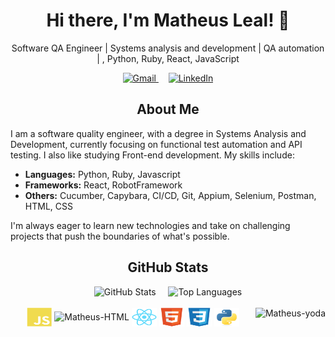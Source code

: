 <!-- Title -->
<h1 align="center">Hi there, I'm Matheus Leal! 👋</h1>

<!-- Subtitle -->
<p align="center">
  Software QA Engineer | Systems analysis and development | QA automation | , Python, Ruby, React, JavaScript
</p>

<!-- Badges -->
<p align="center">
  <a href="mailto:lealdasilva185@gmail.com" target="_blank">
    <img src="https://img.shields.io/badge/-Gmail-%23333?style=for-the-badge&logo=gmail&logoColor=white" alt="Gmail">
  </a>
  &nbsp;&nbsp;&nbsp;
  <a href="https://www.linkedin.com/in/matheus-leal-5693751a2/" target="_blank">
    <img src="https://img.shields.io/badge/-LinkedIn-%230077B5?style=for-the-badge&logo=linkedin&logoColor=white" alt="LinkedIn">
  </a>
</p>


<!-- About Me -->
<h2 align="center">
  About Me
</h2>

I am a software quality engineer, with a degree in Systems Analysis and Development, currently focusing on functional test automation and API testing. I also like studying Front-end development. My skills include:

- **Languages:** Python, Ruby, Javascript
- **Frameworks:** React, RobotFramework
- **Others:** Cucumber, Capybara, CI/CD, Git, Appium, Selenium, Postman, HTML, CSS

I'm always eager to learn new technologies and take on challenging projects that push the boundaries of what's possible.

<!-- GitHub Stats -->
<h2 align="center">
  GitHub Stats
</h2>

<div align="center">
  <img src="https://github-readme-stats.vercel.app/api?username=Leall675&show_icons=true&theme=dark" alt="GitHub Stats" style="height: 150px;"/>
  &nbsp;&nbsp;&nbsp;
  <img src="https://github-readme-stats.vercel.app/api/top-langs/?username=Leall675&layout=compact&theme=dark" alt="Top Languages" style="height: 150px;"/>
</div>


<div style="display: inline_block" align="center"><br>
  <img align="center" alt="Matheus-JS" height="30" width="40" src="https://raw.githubusercontent.com/devicons/devicon/master/icons/javascript/javascript-plain.svg">
  <img align="center" alt="Matheus-HTML" height="30" width="40" src="https://cdn.jsdelivr.net/gh/devicons/devicon@latest/icons/ruby/ruby-original.svg" />
  <img align="center" alt="Matheus-React" height="30" width="40" src="https://raw.githubusercontent.com/devicons/devicon/master/icons/react/react-original.svg">
  <img align="center" alt="Matheus-HTML" height="30" width="40" src="https://raw.githubusercontent.com/devicons/devicon/master/icons/html5/html5-original.svg">
  <img align="center" alt="Matheus-CSS" height="30" width="40" src="https://raw.githubusercontent.com/devicons/devicon/master/icons/css3/css3-original.svg">
  <img align="center" alt="Matheus-Python" height="30" width="40" src="https://raw.githubusercontent.com/devicons/devicon/master/icons/python/python-original.svg">
  <img align="right" alt="Matheus-yoda" src="https://cdn.discordapp.com/attachments/795358919417397249/825430589581688872/hi.gif">
</div>
